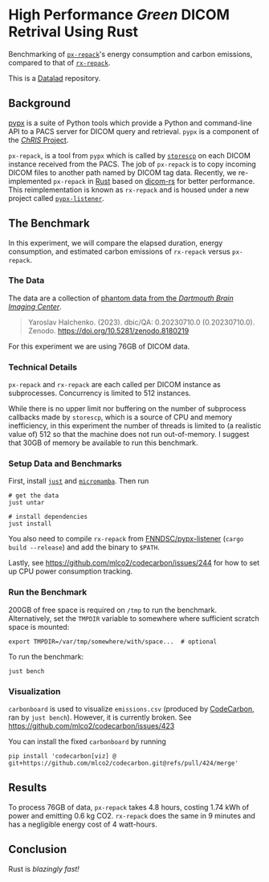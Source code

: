 # High Performance _Green_ DICOM Retrival Using Rust

Benchmarking of [`px-repack`](https://github.com/FNNDSC/pypx)'s energy consumption and carbon emissions,
compared to that of [`rx-repack`](https://github.com/FNNDSC/pypx-listener).

This is a [Datalad](https://www.datalad.org/) repository.

## Background

[pypx](https://github.com/FNNDSC/pypx) is a suite of Python tools which provide a Python and command-line
API to a PACS server for DICOM query and retrieval. `pypx` is a component of the
[_ChRIS_ Project](https://chrisproject.org).

`px-repack`, is a tool from `pypx` which is called by [`storescp`](https://support.dcmtk.org/docs/storescp.html)
on each DICOM instance received from the PACS. The job of `px-repack` is to copy incoming DICOM files to another
path named by DICOM tag data. Recently, we re-implemented `px-repack` in [Rust](https://www.rust-lang.org/)
based on [dicom-rs](https://github.com/Enet4/dicom-rs) for better performance.
This reimplementation is known as `rx-repack` and is housed under a new project called
[`pypx-listener`](https://github.com/FNNDSC/pypx-listener).

## The Benchmark

In this experiment, we will compare the elapsed duration, energy consumption, and estimated carbon emissions
of `rx-repack` versus `px-repack`.

### The Data

The data are a collection of [phantom data from the _Dartmouth Brain Imaging Center_](https://datasets.datalad.org/?dir=/dicoms/dartmouth-phantoms).

> Yaroslav Halchenko. (2023). dbic/QA: 0.20230710.0 (0.20230710.0). Zenodo. https://doi.org/10.5281/zenodo.8180219

For this experiment we are using 76GB of DICOM data.

### Technical Details

`px-repack` and `rx-repack` are each called per DICOM instance as subprocesses.
Concurrency is limited to 512 instances.

While there is no upper limit nor buffering on the number of subprocess callbacks made by `storescp`,
which is a source of CPU and memory inefficiency, in this experiment the number of threads is limited to
(a realistic value of) 512 so that the machine does not run out-of-memory. I suggest that 30GB of memory
be available to run this benchmark.

### Setup Data and Benchmarks

First, install [`just`](https://github.com/casey/just#installation)
and [`micromamba`](https://mamba.readthedocs.io/en/latest/installation.html#micromamba-standalone-executable).
Then run

```shell
# get the data
just untar

# install dependencies
just install
```

You also need to compile `rx-repack` from [FNNDSC/pypx-listener](https://github.com/FNNDSC/pypx-listener)
(`cargo build --release`) and add the binary to `$PATH`.

Lastly, see https://github.com/mlco2/codecarbon/issues/244 for how to set up CPU power consumption tracking.

### Run the Benchmark

200GB of free space is required on `/tmp` to run the benchmark. Alternatively, set the `TMPDIR`
variable to somewhere where sufficient scratch space is mounted:

```shell
export TMPDIR=/var/tmp/somewhere/with/space...  # optional
```

To run the benchmark:

```shell
just bench
```

### Visualization

`carbonboard` is used to visualize `emissions.csv` (produced by [CodeCarbon](https://codecarbon.io),
ran by `just bench`). However, it is currently broken. See https://github.com/mlco2/codecarbon/issues/423

You can install the fixed `carbonboard` by running

```shell
pip install 'codecarbon[viz] @ git+https://github.com/mlco2/codecarbon.git@refs/pull/424/merge'
```

## Results

To process 76GB of data, `px-repack` takes 4.8 hours, costing 1.74 kWh of power and emitting 0.6 kg CO2.
`rx-repack` does the same in 9 minutes and has a negligible energy cost of 4 watt-hours.

## Conclusion

Rust is _blazingly fast!_
